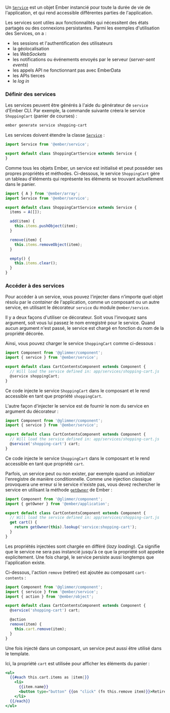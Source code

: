 Un [`Service`](https://api.emberjs.com/ember/release/classes/Service) est un objet Ember instancié pour toute la durée de vie de l'application, et qui rend accessible différentes parties de l'application.

Les services sont utiles aux fonctionnalités qui nécessitent des états partagés ou des connexions persistantes. Parmi les exemples d'utilisation des Services, on a&nbsp;:

* les sessions et l'authentification des utilisateurs
* la géolocalisation
* les _WebSockets_
* les notifications ou événements envoyés par le serveur (_server-sent events_)
* les appels API ne fonctionnant pas avec EmberData
* les APIs tierces
* le _log in_

### Définir des services

Les services peuvent être générés à l'aide du générateur de `service` d'Ember CLI. Par exemple, la commande suivante créera le service `ShoppingCart` (panier de courses)&nbsp;:

```bash
ember generate service shopping-cart
```

Les services doivent étendre la classe [`Service`](https://api.emberjs.com/ember/release/classes/Service)&nbsp;:

```javascript {data-filename=app/services/shopping-cart.js}
import Service from '@ember/service';

export default class ShoppingCartService extends Service {
}
```

Comme tous les objets Ember, un service est initialisé et peut posséder ses propres propriétés et méthodes. Ci-dessous, le service `ShoppingCart` gère un tableau d'éléments qui représente les éléments se trouvant actuellement dans le panier.

```javascript {data-filename=app/services/shopping-cart.js}
import { A } from '@ember/array';
import Service from '@ember/service';

export default class ShoppingCartService extends Service {
  items = A([]);

  add(item) {
    this.items.pushObject(item);
  }

  remove(item) {
    this.items.removeObject(item);
  }

  empty() {
    this.items.clear();
  }
}
```

### Accéder à des services

Pour accéder à un service, vous pouvez l'injecter dans n'importe quel objet résolu par le _container_ de l'application, comme un composant ou un autre service, en utilisant le décorateur `service` du module `@ember/service`.

Il y a deux façons d'utiliser ce décorateur. Soit vous l'invoquez sans argument, soit vous lui passez le nom enregistré pour le service. Quand aucun argument n'est passé, le service est chargé en fonction du nom de la propriété décorée.

Ainsi, vous pouvez charger le service `ShoppingCart` comme ci-dessous&nbsp;:

```javascript {data-filename=app/components/cart-contents.js}
import Component from '@glimmer/component';
import { service } from '@ember/service';

export default class CartContentsComponent extends Component {
  // Will load the service defined in: app/services/shopping-cart.js
  @service shoppingCart;
}
```

Ce code injecte le service `ShoppingCart` dans le composant et le rend accessible en tant que propriété `shoppingCart`.

L'autre façon d'injecter le service est de fournir le nom du service en argument du décorateur&nbsp;:

```javascript {data-filename=app/components/cart-contents.js}
import Component from '@glimmer/component';
import { service } from '@ember/service';

export default class CartContentsComponent extends Component {
  // Will load the service defined in: app/services/shopping-cart.js
  @service('shopping-cart') cart;
}
```

Ce code injecte le service `ShoppingCart` dans le composant et le rend accessible en tant que propriété `cart`.

Parfois, un service peut ou non exister, par exemple quand un <span lang="en">_initializer_</span> l'enregistre de manière conditionnelle. Comme une injection classique provoquera une erreur si le service n'existe pas, vous devez rechercher le service en utilisant la méthode [`getOwner`](https://api.emberjs.com/ember/release/classes/@ember%2Fapplication/methods/getOwner?anchor=getOwner) de Ember&nbsp;:

```javascript {data-filename=app/components/cart-contents.js}
import Component from '@glimmer/component';
import { getOwner } from '@ember/application';

export default class CartContentsComponent extends Component {
  // Will load the service defined in: app/services/shopping-cart.js
  get cart() {
    return getOwner(this).lookup('service:shopping-cart');
  }
}
```

Les propriétés injectées sont chargée en différé (_lazy loading_). Ça signifie que le service ne sera pas instancié jusqu'à ce que la propriété soit appelée explicitement. Une fois chargé, le service persiste aussi longtemps que l'application existe.

Ci-dessous, l'action `remove` (retirer) est ajoutée au composant `cart-contents`&nbsp;:

```javascript {data-filename=app/components/cart-contents.js}
import Component from '@glimmer/component';
import { service } from '@ember/service';
import { action } from '@ember/object';

export default class CartContentsComponent extends Component {
  @service('shopping-cart') cart;

  @action
  remove(item) {
    this.cart.remove(item);
  }
}
```

Une fois injecté dans un composant, un service peut aussi être utilisé dans le template.

Ici, la propriété `cart` est utilisée pour afficher les éléments du panier&nbsp;:

```handlebars {data-filename=app/components/cart-contents.hbs}
<ul>
  {{#each this.cart.items as |item|}}
    <li>
      {{item.name}}
      <button type="button" {{on "click" (fn this.remove item)}}>Retirer</button>
    </li>
  {{/each}}
</ul>
```

<!-- eof - needed for pages that end in a code block  -->
